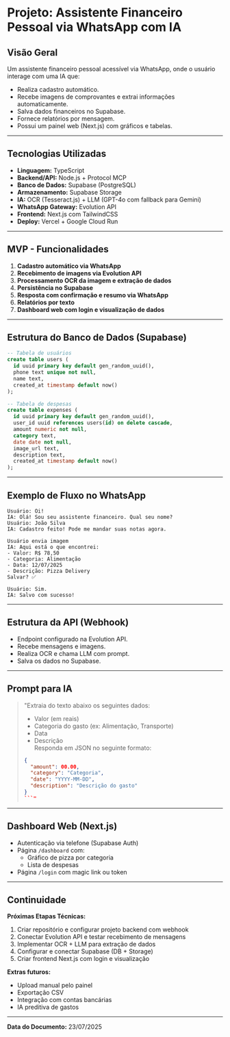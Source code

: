 # Projeto: Assistente Financeiro Pessoal via WhatsApp com IA

## Visão Geral

Um assistente financeiro pessoal acessível via WhatsApp, onde o usuário interage com uma IA que:
- Realiza cadastro automático.
- Recebe imagens de comprovantes e extrai informações automaticamente.
- Salva dados financeiros no Supabase.
- Fornece relatórios por mensagem.
- Possui um painel web (Next.js) com gráficos e tabelas.

---

## Tecnologias Utilizadas

- **Linguagem:** TypeScript
- **Backend/API:** Node.js + Protocol MCP
- **Banco de Dados:** Supabase (PostgreSQL)
- **Armazenamento:** Supabase Storage
- **IA:** OCR (Tesseract.js) + LLM (GPT-4o com fallback para Gemini)
- **WhatsApp Gateway:** Evolution API
- **Frontend:** Next.js com TailwindCSS
- **Deploy:** Vercel + Google Cloud Run

---

## MVP - Funcionalidades

1. **Cadastro automático via WhatsApp**
2. **Recebimento de imagens via Evolution API**
3. **Processamento OCR da imagem e extração de dados**
4. **Persistência no Supabase**
5. **Resposta com confirmação e resumo via WhatsApp**
6. **Relatórios por texto**
7. **Dashboard web com login e visualização de dados**

---

## Estrutura do Banco de Dados (Supabase)

```sql
-- Tabela de usuários
create table users (
  id uuid primary key default gen_random_uuid(),
  phone text unique not null,
  name text,
  created_at timestamp default now()
);

-- Tabela de despesas
create table expenses (
  id uuid primary key default gen_random_uuid(),
  user_id uuid references users(id) on delete cascade,
  amount numeric not null,
  category text,
  date date not null,
  image_url text,
  description text,
  created_at timestamp default now()
);
```

---

## Exemplo de Fluxo no WhatsApp

```text
Usuário: Oi!
IA: Olá! Sou seu assistente financeiro. Qual seu nome?
Usuário: João Silva
IA: Cadastro feito! Pode me mandar suas notas agora.

Usuário envia imagem
IA: Aqui está o que encontrei:
- Valor: R$ 78,50
- Categoria: Alimentação
- Data: 12/07/2025
- Descrição: Pizza Delivery
Salvar? ✅

Usuário: Sim.
IA: Salvo com sucesso!
```

---

## Estrutura da API (Webhook)

- Endpoint configurado na Evolution API.
- Recebe mensagens e imagens.
- Realiza OCR e chama LLM com prompt.
- Salva os dados no Supabase.

---

## Prompt para IA

> "Extraia do texto abaixo os seguintes dados:  
> - Valor (em reais)  
> - Categoria do gasto (ex: Alimentação, Transporte)  
> - Data  
> - Descrição  
> Responda em JSON no seguinte formato:  
> ```json
> {
>   "amount": 00.00,
>   "category": "Categoria",
>   "date": "YYYY-MM-DD",
>   "description": "Descrição do gasto"
> }
> ```"

---

## Dashboard Web (Next.js)

- Autenticação via telefone (Supabase Auth)
- Página `/dashboard` com:
  - Gráfico de pizza por categoria
  - Lista de despesas
- Página `/login` com magic link ou token

---

## Continuidade

**Próximas Etapas Técnicas:**
1. Criar repositório e configurar projeto backend com webhook
2. Conectar Evolution API e testar recebimento de mensagens
3. Implementar OCR + LLM para extração de dados
4. Configurar e conectar Supabase (DB + Storage)
5. Criar frontend Next.js com login e visualização

**Extras futuros:**
- Upload manual pelo painel
- Exportação CSV
- Integração com contas bancárias
- IA preditiva de gastos

---

**Data do Documento:** 23/07/2025
